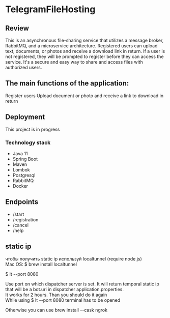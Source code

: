 # TelegramFileHosting

## Review
This is an asynchronous file-sharing service that utilizes a message broker, RabbitMQ, 
and a microservice architecture. Registered users can upload text, documents, 
or photos and receive a download link in return. If a user is not registered, 
they will be prompted to register before they can access the service. 
It's a secure and easy way to share and access files with authorized users.

## The main functions of the application:

Register users
Upload document or photo and receive a link to download in return

## Deployment
This project is in progress

### Technology stack
* Java 11
* Spring Boot
* Maven
* Lombok
* Postgresql
* RabbitMQ
* Docker

## Endpoints
* /start 
* /registration
* /cancel
* /help

## static ip
чтобы получить static ip используй localtunnel (require node.js)  
Mac OS:
$ brew install localtunnel  

$ lt --port 8080

Use port on which dispatcher server is set. It will return temporal static
ip that will be a bot.uri in dispatcher application.properties.  
It works for 2 hours. Than you should do it again  
While using $ lt --port 8080 terminal has to be opened

Otherwise you can use 
brew install --cask ngrok








